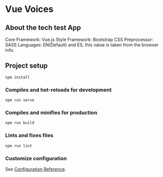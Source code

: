 # Vue Voices

## About the tech test App
Core Framework: Vue.js
Style Framework: Bootstrap
CSS Preprocessor: SASS
Languages: EN(Default) and ES, this value is taken from the browser info.

## Project setup
```
npm install
```

### Compiles and hot-reloads for development
```
npm run serve
```

### Compiles and minifies for production
```
npm run build
```

### Lints and fixes files
```
npm run lint
```

### Customize configuration
See [Configuration Reference](https://cli.vuejs.org/config/).
